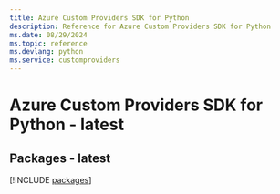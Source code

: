 ```yaml
---
title: Azure Custom Providers SDK for Python
description: Reference for Azure Custom Providers SDK for Python
ms.date: 08/29/2024
ms.topic: reference
ms.devlang: python
ms.service: customproviders
---
```

# Azure Custom Providers SDK for Python - latest
## Packages - latest
[!INCLUDE [packages](custom-providers-index.md)]